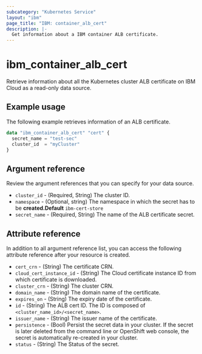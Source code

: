 ```yaml
---
subcategory: "Kubernetes Service"
layout: "ibm"
page_title: "IBM: container_alb_cert"
description: |-
  Get information about a IBM container ALB certificate.
---
```


# ibm_container_alb_cert
Retrieve information about all the Kubernetes cluster ALB certificate on IBM Cloud as a read-only data source.

## Example usage
The following example retrieves information of an ALB certificate.

```terraform
data "ibm_container_alb_cert" "cert" {
  secret_name = "test-sec"
  cluster_id  = "myCluster"
}

```

## Argument reference
Review the argument references that you can specify for your data source. 

- `cluster_id` - (Required, String) The cluster ID.
- `namespace` - (Optional, string) The namespace in which the secret has to be **created.Default** `ibm-cert-store`
- `secret_name` - (Required, String) The name of the ALB certificate secret.

## Attribute reference
In addition to all argument reference list, you can access the following attribute reference after your resource is created.

- `cert_crn` - (String) The certificate CRN.
- `cloud_cert_instance_id` - (String) The Cloud certificate instance ID from which certificate is downloaded.
- `cluster_crn` - (String) The cluster CRN.
- `domain_name` - (String) The domain name of the certificate.
- `expires_on` - (String) The expiry date of the certificate.
- `id` - (String) The ALB cert ID. The ID is composed of `<cluster_name_id>/<secret_name>`.
- `issuer_name` - (String) The issuer name of the certificate.
- `persistence`  - (Bool) Persist the secret data in your cluster. If the secret is later deleted from the command line or OpenShift web console, the secret is automatically re-created in your cluster.
- `status` - (String) The Status of the secret.
